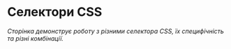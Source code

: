 # Селектори CSS
*Сторінка демонструє роботу з різними селектора CSS, їх специфічність та різні комбінації.*
